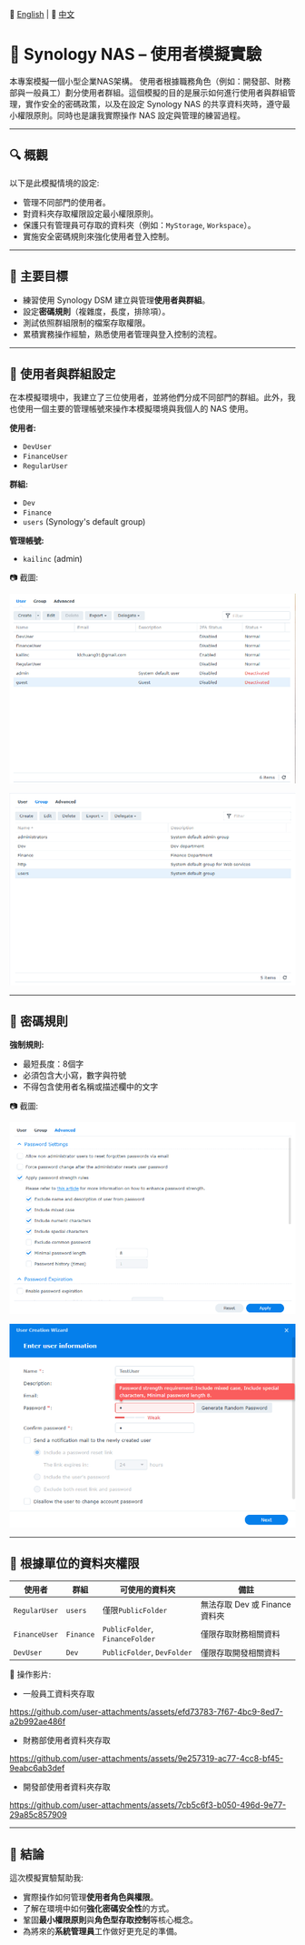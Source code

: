 📘 [English](README.md) | 📙 [中文](README_zh.md)

# 💽 Synology NAS –  使用者模擬實驗

本專案模擬一個小型企業NAS架構。 使用者根據職務角色（例如：開發部、財務部與一般員工）劃分使用者群組。這個模擬的目的是展示如何進行使用者與群組管理，實作安全的密碼政策，以及在設定 Synology NAS 的共享資料夾時，遵守最小權限原則。同時也是讓我實際操作 NAS 設定與管理的練習過程。

---

## 🔍 概觀

以下是此模擬情境的設定:
- 管理不同部門的使用者。
- 對資料夾存取權限設定最小權限原則。
- 保護只有管理員可存取的資料夾（例如：`MyStorage`, `Workspace`）。
- 實施安全密碼規則來強化使用者登入控制。

---

## 🎯 主要目標

- 練習使用 Synology DSM 建立與管理**使用者與群組**。
- 設定**密碼規則**（複雜度，長度，排除項）。
- 測試依照群組限制的檔案存取權限。
- 累積實務操作經驗，熟悉使用者管理與登入控制的流程。

---

## 👤 使用者與群組設定


在本模擬環境中，我建立了三位使用者，並將他們分成不同部門的群組。此外，我也使用一個主要的管理帳號來操作本模擬環境與我個人的 NAS 使用。

**使用者:**
- `DevUser`
- `FinanceUser`
- `RegularUser`

**群組:**
- `Dev`
- `Finance`
- `users` (Synology's default group)

**管理帳號:**
- `kailinc` (admin)

📷 截圖:

![Users](./screenshots/Users.png)

![Groups](./screenshots/Groups.png)

---

## 🔐 密碼規則

**強制規則:**
- 最短長度：8個字
- 必須包含大小寫，數字與符號
- 不得包含使用者名稱或描述欄中的文字

📷 截圖:

![PasswordSettings](./screenshots/PasswordSettings.png)

![TestUsers_Pass](./screenshots/TestUsers_Pass.png)

---

## 📁 根據單位的資料夾權限

| 使用者         | 群組      | 可使用的資料夾                  | 備註                                    |
|---------------|-----------|--------------------------------|----------------------------------------|
| `RegularUser` | `users`   | 僅限`PublicFolder`             | 無法存取 Dev 或 Finance 資料夾          |
| `FinanceUser` | `Finance` | `PublicFolder`, `FinanceFolder`| 僅限存取財務相關資料                    |
| `DevUser`     | `Dev`     | `PublicFolder`, `DevFolder`    | 僅限存取開發相關資料                    |

🎥 操作影片:
- 一般員工資料夾存取

https://github.com/user-attachments/assets/efd73783-7f67-4bc9-8ed7-a2b992ae486f

- 財務部使用者資料夾存取

https://github.com/user-attachments/assets/9e257319-ac77-4cc8-bf45-9eabc6ab3def

- 開發部使用者資料夾存取

https://github.com/user-attachments/assets/7cb5c6f3-b050-496d-9e77-29a85c857909




---

## 🧠 結論

這次模擬實驗幫助我:
- 實際操作如何管理**使用者角色與權限**。
- 了解在環境中如何**強化密碼安全性**的方式。
- 鞏固**最小權限原則**與**角色型存取控制**等核心概念。
- 為將來的**系統管理員**工作做好更充足的準備。
